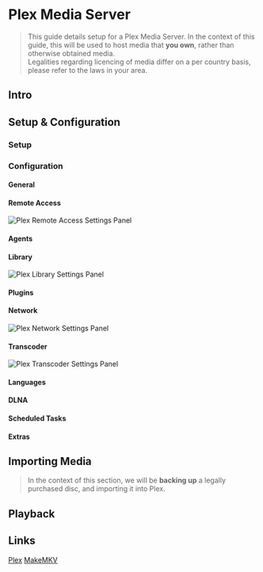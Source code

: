 # Plex Media Server

> This guide details setup for a Plex Media Server. In the context of this guide, this will be used to host media that **you own**, rather than otherwise obtained media.  
> Legalities regarding licencing of media differ on a per country basis, please refer to the laws in your area.

## Intro

## Setup & Configuration

### Setup

### Configuration

#### General

#### Remote Access

![Plex Remote Access Settings Panel](https://shadow.coffee/bucket/plex/plex-remote-access.png)

#### Agents

#### Library

![Plex Library Settings Panel](https://shadow.coffee/bucket/plex/plex-library.png)

#### Plugins

#### Network

![Plex Network Settings Panel](https://shadow.coffee/bucket/plex/plex-network.png)

#### Transcoder

![Plex Transcoder Settings Panel](https://shadow.coffee/bucket/plex/plex-transcoder.png)

#### Languages

#### DLNA

#### Scheduled Tasks

#### Extras

## Importing Media

> In the context of this section, we will be **backing up** a legally purchased disc, and importing it into Plex.

## Playback

## Links

[Plex](https://plex.tv)
[MakeMKV](https://)
